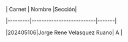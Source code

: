 |  Carnet |          Nombre          |Sección|

|---------|--------------------------|-------|

|202405106|Jorge Rene Velasquez Ruano|   A   |

